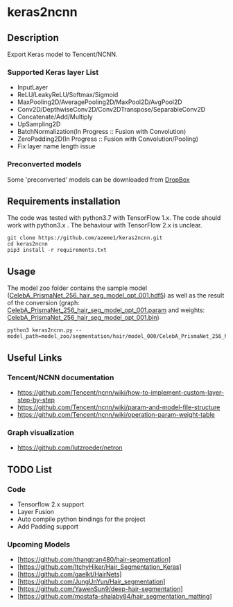 # keras2ncnn
## Description
Export Keras model to Tencent/NCNN.
### Supported Keras layer List
* InputLayer
* ReLU/LeakyReLU/Softmax/Sigmoid
* MaxPooling2D/AveragePooling2D/MaxPool2D/AvgPool2D
* Conv2D/DepthwiseConv2D/Conv2DTranspose/SeparableConv2D
* Concatenate/Add/Multiply
* UpSampling2D
* BatchNormalization(In Progress :: Fusion with Convolution)
* ZeroPadding2D(In Progress :: Fusion with Convolution/Pooling)
* Fix layer name length issue

### Preconverted models
Some 'preconverted' models can be downloaded from [DropBox](https://www.dropbox.com/sh/8anok3k3jxjj81i/AADWMLad_V0MKs4ySN2mgPPda?dl=0)

## Requirements installation
The code was tested with python3.7 with TensorFlow 1.x. The code should work with python3.x . The behaviour with TensorFlow 2.x is unclear.
```
git clone https://github.com/azeme1/keras2ncnn.git
cd keras2ncnn
pip3 install -r requirements.txt 
```
## Usage
The model zoo folder contains the sample model 
([CelebA_PrismaNet_256_hair_seg_model_opt_001.hdf5](./model_zoo/segmentation/hair/model_000/CelebA_PrismaNet_256_hair_seg_model_opt_001.hdf5)) 
as well as the result of the conversion 
(graph: [CelebA_PrismaNet_256_hair_seg_model_opt_001.param](./model_zoo/segmentation/hair/model_000/CelebA_PrismaNet_256_hair_seg_model_opt_001.param) and 
weights: [CelebA_PrismaNet_256_hair_seg_model_opt_001.bin](./model_zoo/segmentation/hair/model_000/CelebA_PrismaNet_256_hair_seg_model_opt_001.bin))
```
python3 keras2ncnn.py --model_path=model_zoo/segmentation/hair/model_000/CelebA_PrismaNet_256_hair_seg_model_opt_001.hdf5
```
## Useful Links
### Tencent/NCNN documentation
* https://github.com/Tencent/ncnn/wiki/how-to-implement-custom-layer-step-by-step
* https://github.com/Tencent/ncnn/wiki/param-and-model-file-structure
* https://github.com/Tencent/ncnn/wiki/operation-param-weight-table
### Graph visualization 
* https://github.com/lutzroeder/netron

## TODO List
### Code
* Tensorflow 2.x support
* Layer Fusion
* Auto compile python bindings for the project
* Add Padding support
### Upcoming Models 
* [https://github.com/thangtran480/hair-segmentation]
* [https://github.com/ItchyHiker/Hair_Segmentation_Keras]
* [https://github.com/gaelkt/HairNets]
* [https://github.com/JungUnYun/Hair_segmentation]
* [https://github.com/YawenSun9/deep-hair-segmentation]
* [https://github.com/mostafa-shalaby84/hair_segmentation_matting]